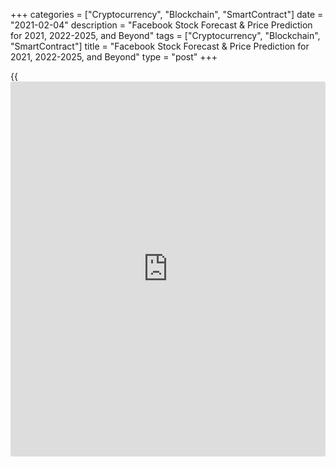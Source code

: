 +++
categories = ["Cryptocurrency", "Blockchain", "SmartContract"]
date = "2021-02-04"
description = "Facebook Stock Forecast & Price Prediction for 2021, 2022-2025, and Beyond"
tags = ["Cryptocurrency", "Blockchain", "SmartContract"]
title = "Facebook Stock Forecast & Price Prediction for 2021, 2022-2025, and Beyond"
type = "post"
+++

{{<iframe id="large-banner" src="https://www.bounty.group/#slide=4.0" width="100%" height="600" scrolling="no" style="border: 0px solid rgb(216, 221, 230); border-radius: 3px;">}}

2021-02-04

2021-02-04

Facebook Stock Price Prediction: 2021 and BeyondJana Kane

Few people are unfamiliar with the social media platform Facebook by
now. Facebook has almost half of the world's user population active
every month, making it one of the globe’s most influential mediums. The
existence of this social media platform has certainly not been without
controversies, but the [Facebook shafre value][1] seems to continue to
grow despite these incidents; in 2020, it still enjoyed significant
growth, partly thanks to the coronavirus crisis.

The article covers the following subjects:

Are you interested in buying [Facebook shares][1]? Is it a good
investment? This article takes a closer look at the Facebook equities,
the [historical](https://www.fintechee.com/services/historical-data-for-forex/) figures, exciting [news](https://www.letsplayfx.com/blog/forex-news-website/) about the company, expert
opinions, and what we can expect from the FB stock forecast in 2021 and
beyond!

## A Little Facebook History

Facebook Inc. was founded on February 4, 2004, by Mark Zuckerberg,
Dustin Moskovitz, Eduardo Saverin, Andrew McCollum, and Chris Hughes.
Since its inception, Facebook has become one of the most influential
players on the internet. Facebook.com is the [3rd largest [website](https://www.playgroundfx.com/blog/website-for-forex-trading/)][2] in
the world, according to [website](https://www.playgroundfx.com/blog/website-for-forex-trading/) comparator Alexa. Only Google and
YouTube are considered slightly more important.

The headquarters of Facebook Inc. is located in Palo Alto, California.
Mark Zuckerberg and more than 25,000 of his employees coordinate all
activities that Facebook Inc. currently holds. And there are plenty of
activities because Facebook now also owns Instagram, WhatsApp, and
Oculus VR.

Facebook's 2018 Q1 results were published on March 17, 2018. Founder and
CEO Mark Zuckerberg commented on the numbers, "We've had a great start
to the year." Sales in the 1st quarter of 2018 were $12.4 billion. A
year earlier, sales in the first quarter were still $9.5 billion.
Another striking aspect of the publication was the increase in the
number of active monthly users. This number increased by 15% to 2.13
billion. The number of [daily](https://www.fintecher.org/2020/03/03/forex-trading-daily-strategy/) users rose 16% to 1.40 billion. Big numbers
if you think about it! The current world population is [around 7.8
billion][3].

The table below shows Facebook's revenue, net profit, price/earnings
ratio, and earnings per share. In 2017, Facebook managed to achieve
sales of approximately $ 40 billion. Revenue has grown considerably
every year, and this has also had a very positive impact on this social
media giant's net profit. If the net profit is compared to the turnover,
we can expect Facebook to run high margins. As a shareholder, you can,
in any case, be sure of a good return.



|

2015

|

2016

|

2017

|

2018

|

2019

|

2020  
  
---|---|---|---|---|---|---  
  
Revenue

|

17.928 bn

|

27.638 bn

|

40.653 bn

|

55.242 bn

|

70.140 bn

|

86.565 bn  
  
Net Profit

|

3.669 bn

|

10.188 bn

|

15.920 bn

|

21.514 bn

|

26.384bn

|

32.496 bn  
  
Price/earnings ratio

|

81.1

|

33

|

32.7

|

25.4

|

20.9

|

17.2  
  
Earnings per share ($)

|

1.29

|

3.49

|

5.39

|

7.24

|

8.81

|

10.7  
  
The price has risen sharply since November 2012. In the years 2013,
2014, 2015, 2016, and 2017, the share's closing price was higher than
the starting price. A great achievement! In November 2012, it was still
possible to purchase Facebook shares for about $20. The price is now
many times higher! On May 18, 2012, Facebook went public. Analysts were
initially very pessimistic about the company's ability to generate
profits. The dot-com bubble was still fresh in our minds, and analysts
also seemed to be right. In the first months after the IPO, the [FB
share price][1] fell below the launch price. Over time, it slowly became
apparent that Facebook could achieve good turnover and profit figures.

The volatility is large enough to take full advantage of these shares as
a day trader. There are, therefore, good opportunities to make a lot of
money with Facebook shares in the short term. The FB forecast is
positive. In the long-run, it is certainly interesting to look at these
stocks. Mark Zuckerberg still has many plans.

## Facebook Stock Price Today



Facebook was also affected by the coronaVIRUS crisis and experienced a
sharp drop in share value due to the 2020 stock market crash. The crash,
which is also referred to as the Coronavirus Crash and the Coronavirus
Correction, was a major and sudden global stock market crash that began
on February 20, 2020, and ended on April 7. Meanwhile, the Facebook
share price has still managed only to recover.

While the Facebook share [was worth only $146.01][4] at its lowest point
on March 16, 2020, later that year, there was a record high in Facebook
share [value of $303.91][4] on August 26, 2020. On Nasdaq, a Facebook
Inc. Stock is traded at a current price of $266.33.

Despite the many controversies over the years and loss of trust due to
privacy scandals, the Facebook share forecast seems to be getting
stronger. However, the price seems to be falling again, partly thanks to
the upcoming lawsuit.

This lawsuit's outcome may play a large part in [Facebook's stock][1]
value for the foreseeable future. Therefore, it is best to keep a close
eye on the [news](https://www.letsplayfx.com/blog/forex-news-website/) about this lawsuit and the surrounding developments as
an interested [investor](https://www.fintechee.com/tutorial-for-forex-trading/investor-mode/).

## Facebook Stock Price Predictions: What do Experts Think?

All in all, it shouldn't be surprising that Facebook equities are doing
very well at the moment. Social media is an essential outlet for many
people during the lockdown, and Facebook, Instagram, and WhatsApp offer
an opportunity to connect with friends and family.

As a result, the Facebook stock value has risen exponentially, and the
price is comfortable, despite the market crash last year. However, the
price seems to be slowing down slightly following the significant
lawsuit that the FTC is filing against Facebook, intending to dissolve
the illegal monopoly that Facebook has, according to the regulator. But
what do the experts say? This recent data was published on January 29,
2021.

### Jefferies & Co.

Jefferies & Co., the American multinational independent investment bank
and financial services company, raised the Facebook price target to
$350.00 from $320.00. The purchase advice of Wednesday, October 21,
2020, is repeated. Their previous advice resulted in a return of 4.11%.

### Morgan Stanley

Multinational investment bank and financial services company Morgan
Stanley raises Facebook's price target to $345.00 from $340.00. The
purchase advice of Wednesday, January 6, 2021, is repeated. Their
previous advice has resulted in a return of 1.19%.

### Keybank

Keybank, the primary subsidiary of KeyCorp, is raising Facebook's price
target to $360.00 from $345.00. The purchase advice of Wednesday,
January 20, 2021, is repeated. Their previous advice has resulted in a
return of 8.27%.

### JMP Securities

Full-service investment banking and asset management firm JMP Securities
raises Facebook's price target to $355.00 from $305.00. The purchase
advice of Monday, August 3, 2020, is repeated. Their previous advice has
resulted in a return of 16.05%.

Therefore, the above-mentioned expert decisions can be seen as an
opportunity to invest in Facebook shares and profit as possible in the
future. Of course, you should keep an eye on the [news](https://www.letsplayfx.com/blog/forex-news-website/) surrounding this
lawsuit because a split from WhatsApp and Instagram will significantly
impact the Facebook share forecast, and, therefore, value.

So do your research before you start buying Facebook shares. It may
therefore be an attractive investment for the observant [investor](https://www.fintechee.com/tutorial-for-forex-trading/investor-mode/) who
closely follows the [news](https://www.letsplayfx.com/blog/forex-news-website/) about Facebook.

## FB Stock Technical Analysis

Facebook tried to rally on strong earnings on January 28, and the bears
were having none of it. The social-media giant jumped to an eight-week
high early, only to close at its lowest price in over a week. In other
words, it had a large bearish outside candle on heavy volume.

The chart below also demonstrates the downward trendline on Facebook,
which has successfully held the stock in check. Also, note how
stochastics recently showed an overbought condition. Lastly, the FB
stock has slipped back below its 50-day simple moving average after a
brief attempt to break out.

Facebook tried to rally on strong earnings on January 28, and the bears
were having none of it. The social-media giant jumped to an eight-week
high early, only to close at its lowest price in over a week. In other
words, it had a large bearish outside candle on heavy volume.

The chart below also demonstrates the downward trendline on Facebook,
which has successfully held the stock in check. Also, note how
stochastics recently showed an overbought condition. Lastly, the FB
stock has slipped back below its 50-day simple moving average after a
brief attempt to break out.

Speaking of breaking out (more like the complete opposite), FB hasn't
hit a new 52-week high in 107 sessions. That places Facebook Inc. in the
bottom fifth among its Nasdaq-100 peers. What's wrong with FB? It
appears that positive [news](https://www.letsplayfx.com/blog/forex-news-website/) is known and priced in. In the meantime,
potential legal and business risks are just emerging.

## Facebook Stock Forecast 2022 – 2023

Facebook stock price predictions for January 2022: The share forecast
for the beginning of January is 286 dollars. The maximum value is 289,
while the minimum is 257. Averaged Facebook stock forecast price for
this month is 276. Price at the end is forecasted to be 273, which means
a change for January of -4.55%.

Facebook stock predictions for December 2022: The forecast for the
beginning of December is 309 dollars. The maximum value is 321, while
the minimum 285. Averaged Facebook forecast for this month is 305. Price
at the end is forecasted to be 303 USD, which means a change for
December of -1.94%.

Facebook stock predictions for January 2023: The share forecast for the
beginning of January is 303 dollars. The maximum value is 337, while the
minimum is 299 US dollars. Averaged Facebook stock price predictions for
this month are 314. Price at the end is forecasted to be 318 dollars,
which means a change for January of 4.95%.

Below is a detailed chart:

Year

|

Mo

|

Min

|

Max

|

Close

|

Total%  
  
---|---|---|---|---|---  
  
2022

|

Jan

|

257

|

289

|

273

|

0.00%  
  
2022

|

Feb

|

253

|

285

|

269

|

-1.47%  
  
2022

|

Mar

|

258

|

290

|

274

|

0.37%  
  
2022

|

Apr

|

268

|

302

|

285

|

4.40%  
  
2022

|

May

|

281

|

317

|

299

|

9.52%  
  
2022

|

Jun

|

267

|

301

|

284

|

4.03%  
  
2022

|

Jul

|

267

|

301

|

284

|

4.03%  
  
2022

|

Aug

|

280

|

316

|

298

|

9.16%  
  
2022

|

Sep

|

266

|

300

|

283

|

3.66%  
  
2022

|

Oct

|

279

|

315

|

297

|

8.79%  
  
2022

|

Nov

|

290

|

328

|

309

|

13.19%  
  
2022

|

Dec

|

285

|

321

|

303

|

10.99%  
  
2023

|

Jan

|

299

|

337

|

318

|

16.48%  
  
 _Source: Longforecast.com_

## Long Term Facebook Stock Price Prediction 2025-2030

Facebook's enormous social commerce opportunity is one of the main
reasons to buy and hold FB stock for the long term. The only problem?
Facebook's frantic attempts to tap into its extensive social commerce
opportunity to-date – such as Marketplace – haven't worked. Sure, there
have been minor successes. But they haven't come too close to cracking
the social commerce code.

That all changed on May 19, 2020, when Facebook announced Shops. Shops –
available through both Facebook Shops and Instagram Shops – is
Facebook's best effort yet to tap into the social commerce market.

By the looks of it, it's a winning effort. FB Shops offers the seamless
shopping experience that both sellers and buyers are looking for. It
covers everything from discovery to check-out and should be hugely
popular among small-to-medium-sized merchants and Facebook users.

In other words, it's the first noteworthy step in Facebook creating a
vast online retail marketplace. By the end of the decade, we expect that
this retail Marketplace could generate $70 billion in revenue – about as
much revenue as the digital ad business creates today.

What are the investment implications? Buy FB stock. Social commerce
could push the Facebook stock forecast to nearly $1,000 by the end of
the decade. Please always keep in mind that such long-term forecasts are
very approximate and are given exclusively for informational purposes.

## Facebook Stock Price: Historical Data

Either way, we can't make any reliable and realistic predictions,
sometimes even short-term, without looking at [historical](https://www.fintechee.com/services/historical-data-for-forex/) data (price
[history](https://www.fixpro.org/post/chargeless-historical-data-api-backtesting/)). Below you can see how the [FB stock][1] price changed over the
years of the company's existence:

## Factors that May Affect the Facebook Stock Price

Of course, Facebook is very often in the [news](https://www.letsplayfx.com/blog/forex-news-website/) and unfortunately often
not in a positive way. For example, the platform is used for spreading
conspiracy theories and selling user data. Below, we've included many
noteworthy [news](https://www.letsplayfx.com/blog/forex-news-website/) items from the recent past. Such events may undoubtedly
affect the Facebook stock price.

### "Russian influence" in the 2016 US election

The 2016 US election caused a lot of controversy in itself, but when it
became known that there would be Russian influence, these claims were
extensively investigated.

For example, it was revealed that Facebook was selling ads to Russian
authorities to influence the 2016 election in Trump's favor. The company
found more than $80,000 in advertising investments from pages and
organizations that violated the platform's rules.

The result of this for trading FB shares was, of course, self-evident:
the value of the asset fell very sharply in 2018 when it became known
that Facebook played a role in the Russian influence, following this
great controversy.

### The FTC sued Facebook

In December 2020, it was [announced][5] that the US regulator FTC
(Federal Trade Commission) would sue Facebook for an illegal monopoly,
which prevents users from protecting their privacy and data well enough.

Prosecutors demand that Facebook Inc., WhatsApp, and Instagram are
divesting so that the company does not have all the data from these
three platforms. Also, the FTC wants Facebook to request permission from
now on before making acquisitions. If this lawsuit is successful, it
will, of course, have significant consequences for [Facebook's
share][1]. However, the expectations are that this will only result in a
large fine for the social media giant.

## Conclusion. Are Facebook Stocks a Good Investment?

Facebook equities are, of course, always in the eye of many [investor](https://www.fintechee.com/tutorial-for-forex-trading/investor-mode/)s.
The current Facebook share price seems to be going very well initially,
but the last few weeks, Facebook shares seem to be struggling.

This most likely has to do with the announced lawsuit and the threat to
separate WhatsApp and Instagram from Facebook. Still, vigilant [investor](https://www.fintechee.com/tutorial-for-forex-trading/investor-mode/)s
who are confident that the case will not cause any significant impact
can benefit. Facebook's share seems to be declining again due to the
negative publicity, making this a good entry point.

Year

|

Month

|

Min

|

Max

|

Close

|

Total%  
  
---|---|---|---|---|---  
  
2021

|

Jan

|

243

|

287

|

258.33

|

-5.37%  
  
2021

|

Feb

|

243

|

273

|

258

|

-5.49%  
  
2021

|

Mar

|

231

|

261

|

246

|

-9.89%  
  
2021

|

Apr

|

243

|

273

|

258

|

-5.49%  
  
2021

|

May

|

240

|

270

|

255

|

-6.59%  
  
2021

|

Jun

|

227

|

257

|

242

|

-11.36%  
  
2021

|

Jul

|

239

|

269

|

254

|

-6.96%  
  
2021

|

Aug

|

251

|

283

|

267

|

-2.20%  
  
2021

|

Sep

|

257

|

289

|

273

|

0.00%  
  
2021

|

Oct

|

270

|

304

|

287

|

5.13%  
  
2021

|

Nov

|

283

|

319

|

301

|

10.26%  
  
2021

|

Dec

|

269

|

303

|

286

|

4.76%  
  
Note that Facebook is a company that is often scrutinized due to its
turbulent past. If the company takes more privacy or propaganda missteps
in the future, it could significantly cost the company, which already
happened in 2018.

In contrast, the Facebook price prediction has significantly benefited
from the frequent lockdowns due to the corona crisis, which led to a
sharp increase in Facebook users compared to the previous year.

Also, home shopping businesses are growing exponentially, and e-commerce
is increasingly important. Facebook as a platform can benefit enormously
from this, thanks to the many possibilities to advertise on the platform
against payment.

However, the advice on the Facebook stock future price should always be
taken with a grain of salt. Note that our share of Facebook advice is
just speculation about what may happen in the future. Remember, even the
famous JP Morgan has made investment mistakes. So always do extensive
research yourself before you start investing in assets. This will be
much easier to accomplish by making a free demo account on[
LiteForex][6]. If you think that trading or investing in FB shares is a
good idea, LiteForex is a great platform to educate yourself on the
subject and make rational decisions.

 _ **Disclaimer:** This article's contents are not intended as financial
advice and should not be treated as such. LiteForex and its authors do
not take any responsibility for your profits or losses after you read
our articles. The info contained herein is based on data that was
gathered from various sources. Always do your own independent research
to make informed decisions regarding investments._

## Price chart of FB in real time mode

The content of this article reflects the author’s opinion and does not
necessarily reflect the official position of LiteForex. The material
published on this page is provided for informational purposes only and
should not be considered as the provision of investment advice for the
purposes of Directive 2004/39/EC.

Rate this article:

{{value}}

( {{count}} {{title}} )

   1. my.liteforex.com/trading/chart?symbol=%23FB
   2. www.alexa.com/siteinfo/facebook.com
   3. www.worldometers.info/world-population/
   4. ycharts.com/companies/FB/price
   5. www.ftc.gov/[news](https://www.letsplayfx.com/blog/forex-news-website/)-events/press-releases/2020/12/ftc-sues-facebook-illegal-monopolization
   6. www.liteforex.com/